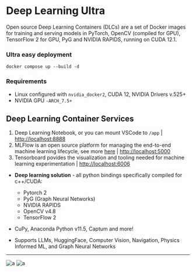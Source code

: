 # Deep Learning Ultra
Open source Deep Learning Containers (DLCs) are a set of Docker images for training and serving models in PyTorch, OpenCV (compiled for GPU), TensorFlow 2 for GPU, PyG and NVIDIA RAPIDS, running on CUDA 12.1.


### Ultra easy deployment

```docker compose up --build -d```


### Requirements
 - Linux configured with ```nvidia_docker2```, CUDA 12, NVIDIA Drivers v.525+
 - NVIDIA GPU ```-ARCH_7.5+```


## Deep Learning Container Services

1. Deep Learning Notebook, or you can mount VSCode to ```/app``` | [http://localhost:8888](http://localhost:8888)
2. MLFlow is an open source platform for managing the end-to-end machine learning lifecycle, see more [here](https://mlflow.org/docs/latest/what-is-mlflow.html) 
 | [http://localhost:5000](http://localhost:5000)
3. Tensorboard povides the visualization and tooling needed for machine learning experimentation | [http://localhost:6006](http://localhost:6006)

 - <strong>Deep learning solution</strong>  - all python bindings specifically compiled for c++/CUDA:
   - Pytorch 2
   - PyG (Graph Neural Networks)
   - NVIDIA RAPIDS
   - OpenCV v4.8
   - TensorFlow 2
    
 - CuPy, Anaconda Python v11.5, Captum and more!
   
 - Supports LLMs, HuggingFace, Computer Vision, Navigation, Physics Informed ML, and Graph Neural Networks

----------------------------------------------------------------------------

![a](./misc/b.png)
![a](./misc/d.png)
